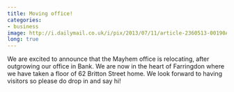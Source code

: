 ```yaml
---
title: Moving office!
categories:
- business
image: http://i.dailymail.co.uk/i/pix/2013/07/11/article-2360513-00190AD800000258-371_634x416.jpg
long: true
---
```


We are excited to announce that the Mayhem office is relocating, after outgrowing our office in Bank. We are now in the heart of Farringdon where we have taken a floor of 62 Britton Street home. We look forward to having visitors so please do drop in and say hi!
